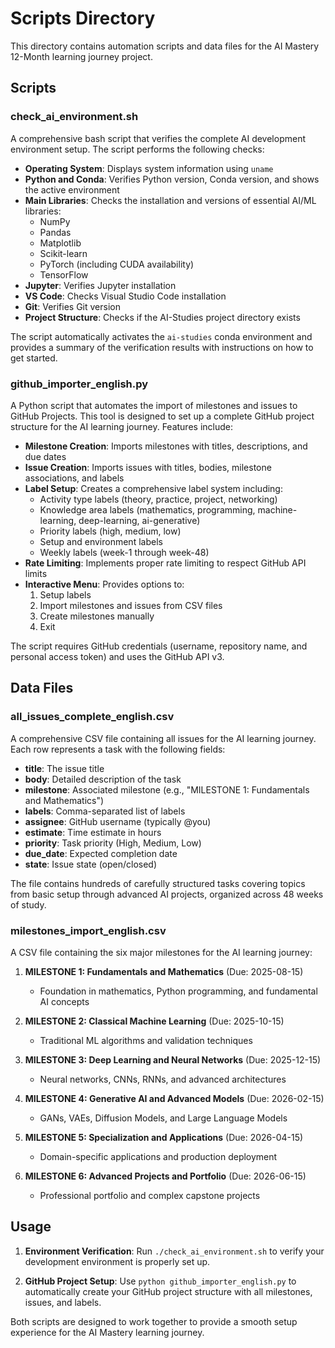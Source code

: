 # Scripts Directory

This directory contains automation scripts and data files for the AI Mastery 12-Month learning journey project.

## Scripts

### check_ai_environment.sh
A comprehensive bash script that verifies the complete AI development environment setup. The script performs the following checks:

- **Operating System**: Displays system information using `uname`
- **Python and Conda**: Verifies Python version, Conda version, and shows the active environment
- **Main Libraries**: Checks the installation and versions of essential AI/ML libraries:
  - NumPy
  - Pandas
  - Matplotlib
  - Scikit-learn
  - PyTorch (including CUDA availability)
  - TensorFlow
- **Jupyter**: Verifies Jupyter installation
- **VS Code**: Checks Visual Studio Code installation
- **Git**: Verifies Git version
- **Project Structure**: Checks if the AI-Studies project directory exists

The script automatically activates the `ai-studies` conda environment and provides a summary of the verification results with instructions on how to get started.

### github_importer_english.py
A Python script that automates the import of milestones and issues to GitHub Projects. This tool is designed to set up a complete GitHub project structure for the AI learning journey. Features include:

- **Milestone Creation**: Imports milestones with titles, descriptions, and due dates
- **Issue Creation**: Imports issues with titles, bodies, milestone associations, and labels
- **Label Setup**: Creates a comprehensive label system including:
  - Activity type labels (theory, practice, project, networking)
  - Knowledge area labels (mathematics, programming, machine-learning, deep-learning, ai-generative)
  - Priority labels (high, medium, low)
  - Setup and environment labels
  - Weekly labels (week-1 through week-48)
- **Rate Limiting**: Implements proper rate limiting to respect GitHub API limits
- **Interactive Menu**: Provides options to:
  1. Setup labels
  2. Import milestones and issues from CSV files
  3. Create milestones manually
  4. Exit

The script requires GitHub credentials (username, repository name, and personal access token) and uses the GitHub API v3.

## Data Files

### all_issues_complete_english.csv
A comprehensive CSV file containing all issues for the AI learning journey. Each row represents a task with the following fields:

- **title**: The issue title
- **body**: Detailed description of the task
- **milestone**: Associated milestone (e.g., "MILESTONE 1: Fundamentals and Mathematics")
- **labels**: Comma-separated list of labels
- **assignee**: GitHub username (typically @you)
- **estimate**: Time estimate in hours
- **priority**: Task priority (High, Medium, Low)
- **due_date**: Expected completion date
- **state**: Issue state (open/closed)

The file contains hundreds of carefully structured tasks covering topics from basic setup through advanced AI projects, organized across 48 weeks of study.

### milestones_import_english.csv
A CSV file containing the six major milestones for the AI learning journey:

1. **MILESTONE 1: Fundamentals and Mathematics** (Due: 2025-08-15)
   - Foundation in mathematics, Python programming, and fundamental AI concepts

2. **MILESTONE 2: Classical Machine Learning** (Due: 2025-10-15)
   - Traditional ML algorithms and validation techniques

3. **MILESTONE 3: Deep Learning and Neural Networks** (Due: 2025-12-15)
   - Neural networks, CNNs, RNNs, and advanced architectures

4. **MILESTONE 4: Generative AI and Advanced Models** (Due: 2026-02-15)
   - GANs, VAEs, Diffusion Models, and Large Language Models

5. **MILESTONE 5: Specialization and Applications** (Due: 2026-04-15)
   - Domain-specific applications and production deployment

6. **MILESTONE 6: Advanced Projects and Portfolio** (Due: 2026-06-15)
   - Professional portfolio and complex capstone projects

## Usage

1. **Environment Verification**: Run `./check_ai_environment.sh` to verify your development environment is properly set up.

2. **GitHub Project Setup**: Use `python github_importer_english.py` to automatically create your GitHub project structure with all milestones, issues, and labels.

Both scripts are designed to work together to provide a smooth setup experience for the AI Mastery learning journey.